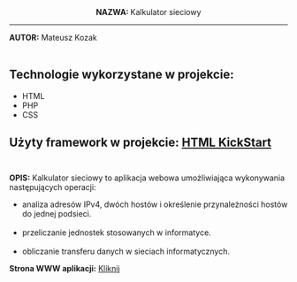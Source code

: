 <center><b>NAZWA: </b>Kalkulator sieciowy</center>
<hr />
<b>AUTOR:</b> Mateusz Kozak<br /><br />
<h2><b>Technologie wykorzystane w projekcie:</b></h2>
<ul>
<li>HTML</li>
<li>PHP</li>
<li>CSS</li>
</ul>
<h2><b>Użyty framework w projekcie:</b>  <a href="http://www.99lime.com/" target="_blank">HTML KickStart</a><br /><br /> </h2>
<b>OPIS:</b> Kalkulator sieciowy to aplikacja webowa umożliwiająca wykonywania następujących operacji: 
<ul>
<li>analiza adresów IPv4, dwóch hostów i określenie przynależności hostów do jednej podsieci.</li><br />
<li>przeliczanie jednostek stosowanych w informatyce.</li><br />
<li>obliczanie transferu danych w sieciach informatycznych.</li>
</ul>
<b>Strona WWW aplikacji:</b> <a href="http://kalkulatorsieci.5v.pl/kal/" target="_blank">Kliknij</a>
